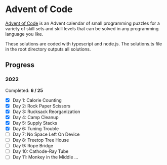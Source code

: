 # Advent of Code

[Advent of Code](https://adventofcode.com/) is an Advent calendar of small programming puzzles for a variety of skill sets and skill levels that can be solved in any programming language you like.

These solutions are coded with typescript and node.js. The solutions.ts file in the root directory outputs all solutions.

## Progress

### 2022

Completed: **6 / 25**

- [x] Day 1: Calorie Counting
- [x] Day 2: Rock Paper Scissors
- [x] Day 3: Rucksack Reorganization
- [x] Day 4: Camp Cleanup
- [x] Day 5: Supply Stacks
- [x] Day 6: Tuning Trouble
- [ ] Day 7: No Space Left On Device
- [ ] Day 8: Treetop Tree House
- [ ] Day 9: Rope Bridge
- [ ] Day 10: Cathode-Ray Tube
- [ ] Day 11: Monkey in the Middle
      ...
